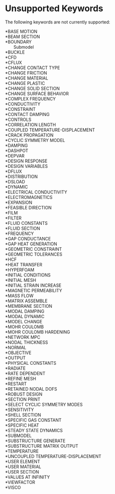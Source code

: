 # Unsupported Keywords

The following keywords are not currently supported:

*BASE MOTION<br>
*BEAM SECTION<br>
*BOUNDARY<br>
&ensp;&ensp;&ensp;&ensp;Submodel<br>
*BUCKLE<br>
*CFD<br>
*CFLUX<br>
*CHANGE CONTACT TYPE<br>
*CHANGE FRICTION<br>
*CHANGE MATERIAL<br>
*CHANGE PLASTIC<br>
*CHANGE SOLID SECTION<br>
*CHANGE SURFACE BEHAVIOR<br>
*COMPLEX FREQUENCY<br>
*CONDUCTIVITY<br>
*CONSTRAINT<br>
*CONTACT DAMPING<br>
*CONTROLS<br>
*CORRELATION LENGTH<br>
*COUPLED TEMPERATURE-DISPLACEMENT<br>
*CRACK PROPAGATION<br>
*CYCLIC SYMMETRY MODEL<br>
*DAMPING<br>
*DASHPOT<br>
*DEPVAR<br>
*DESIGN RESPONSE<br>
*DESIGN VARIABLES<br>
*DFLUX<br>
*DISTRIBUTION<br>
*DSLOAD<br>
*DYNAMIC<br>
*ELECTRICAL CONDUCTIVITY<br>
*ELECTROMAGNETICS<br>
*EXPANSION<br>
*FEASIBLE DIRECTION<br>
*FILM<br>
*FILTER<br>
*FLUID CONSTANTS<br>
*FLUID SECTION<br>
*FREQUENCY<br>
*GAP CONDUCTANCE<br>
*GAP HEAT GENERATION<br>
*GEOMETRIC CONSTRAINT<br>
*GEOMETRIC TOLERANCES<br>
*HCF<br>
*HEAT TRANSFER<br>
*HYPERFOAM<br>
*INITIAL CONDITIONS<br>
*INITIAL MESH<br>
*INITIAL STRAIN INCREASE<br>
*MAGNETIC PERMEABILITY<br>
*MASS FLOW<br>
*MATRIX ASSEMBLE<br>
*MEMBRANE SECTION<br>
*MODAL DAMPING<br>
*MODAL DYNAMIC<br>
*MODEL CHANGE<br>
*MOHR COULOMB<br>
*MOHR COULOMB HARDENING<br>
*NETWORK MPC<br>
*NODAL THICKNESS<br>
*NORMAL<br>
*OBJECTIVE<br>
*OUTPUT<br>
*PHYSICAL CONSTANTS<br>
*RADIATE<br>
*RATE DEPENDENT<br>
*REFINE MESH<br>
*RESTART<br>
*RETAINED NODAL DOFS<br>
*ROBUST DESIGN<br>
*SECTION PRINT<br>
*SELECT CYCLIC SYMMETRY MODES<br>
*SENSITIVITY<br>
*SHELL SECTION<br>
*SPECIFIC GAS CONSTANT<br>
*SPECIFIC HEAT<br>
*STEADY STATE DYNAMICS<br>
*SUBMODEL<br>
*SUBSTRUCTURE GENERATE<br>
*SUBSTRUCTURE MATRIX OUTPUT<br>
*TEMPERATURE<br>
*UNCOUPLED TEMPERATURE-DISPLACEMENT<br>
*USER ELEMENT<br>
*USER MATERIAL<br>
*USER SECTION <br>
*VALUES AT INFINITY<br>
*VIEWFACTOR<br>
*VISCO<br>